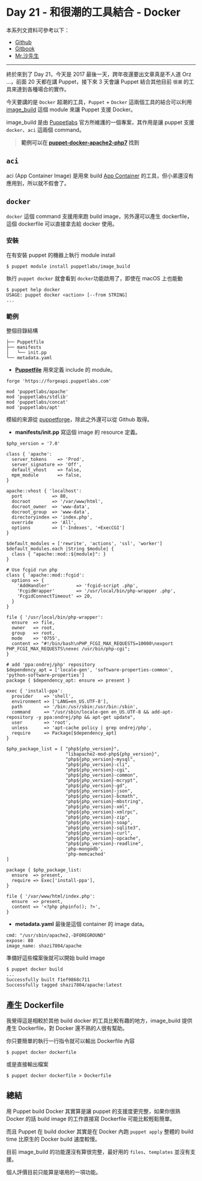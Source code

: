 # Day 21 - 和很潮的工具結合 - Docker

本系列文資料可參考以下：

- [Github](https://github.com/shazi7804/ops-puppet-30-days)
- [Gitbook](https://gitbook.com/book/shazi7804/puppet-manage-guide/details)
- [Mr.沙先生](https://shazi.info)

---

終於來到了 Day 21，今天是 2017 最後一天，跨年夜還要出文章真是不人道 Orz ...，前面 20 天都在講 Puppet，接下來 3 天會讓 Puppet 結合其他目前 `很潮` 的工具來達到各種場合的實作。

今天要講的是 `Docker` 超潮的工具，`Puppet` + `Docker` 這兩個工具的結合可以利用 [image_build][image_build] 這個 module 來讓 Puppet 支援 Docker。

image_build 是由 [Puppetlabs][puppetlabs] 官方所維護的一個專案，其作用是讓 puppet 支援 `docker`、`aci` 這兩個 command。

> **範例可以在 [puppet-docker-apache2-php7](https://github.com/shazi7804/puppet-docker-apache2-php7) 找到**

## `aci`

aci (App Container Image) 是用來 build [App Container][app-container] 的工具，但小弟還沒有應用到，所以就不假會了。 

## `docker`

`docker` 這個 command 支援用來跑 build image，另外還可以產生 dockerfile，這個 dockerfile 可以直接拿去給 docker 使用。

### 安裝

在有安裝 puppet 的機器上執行 module install

```
$ puppet module install puppetlabs/image_build
```

執行 `puppet docker` 就會看到 `docker`功能啟用了，即使在 macOS 上也能動

```
$ puppet help docker
USAGE: puppet docker <action> [--from STRING]
...
```

### 範例

整個目錄結構

```
├── Puppetfile
├── manifests
│   └── init.pp
└── metadata.yaml
```

- [**Puppetfile**][puppetfile] 用來定義 include 的 module。

```
forge 'https://forgeapi.puppetlabs.com'

mod 'puppetlabs/apache'
mod 'puppetlabs/stdlib'
mod 'puppetlabs/concat'
mod 'puppetlabs/apt'
```

模組的來源從 [puppetforge][puppetforge]，除此之外還可以從 Github 取得。

- **manifests/init.pp** 寫這個 image 的 resource 定義。

```
$php_version = '7.0'

class { 'apache':
  server_tokens    => 'Prod',
  server_signature => 'Off',
  default_vhost    => false,
  mpm_module       => false,
}

apache::vhost { 'localhost':
  port           => 80,
  docroot        => '/var/www/html',
  docroot_owner  => 'www-data',
  docroot_group  => 'www-data',
  directoryindex => 'index.php',
  override       => 'All',
  options        => ['-Indexes', '+ExecCGI']
}

$default_modules = ['rewrite', 'actions', 'ssl', 'worker']
$default_modules.each |String $module| {
  class { "apache::mod::${module}": }
}

# Use fcgid run php
class { 'apache::mod::fcgid':
  options => {
    'AddHandler'          => 'fcgid-script .php',
    'FcgidWrapper'        => '/usr/local/bin/php-wrapper .php',
    'FcgidConnectTimeout' => 20,
  }
}

file { '/usr/local/bin/php-wrapper':
  ensure  => file,
  owner   => root,
  group   => root,
  mode    => '0755',
  content => "#!/bin/bash\nPHP_FCGI_MAX_REQUESTS=10000\nexport PHP_FCGI_MAX_REQUESTS\nexec /usr/bin/php-cgi";
}

# add 'ppa:ondrej/php' repository
$dependency_apt = ['locale-gen', 'software-properties-common', 'python-software-properties']
package { $dependency_apt: ensure => present }

exec { 'install-ppa':
  provider    => 'shell',
  environment => ['LANG=en_US.UTF-8'],
  path        => '/bin:/usr/sbin:/usr/bin:/sbin',
  command     => "/usr/sbin/locale-gen en_US.UTF-8 && add-apt-repository -y ppa:ondrej/php && apt-get update",
  user        => 'root',
  unless      => 'apt-cache policy | grep ondrej/php',
  require     => Package[$dependency_apt]
}

$php_package_list = [ "php${php_version}",
                      "libapache2-mod-php${php_version}",
                      "php${php_version}-mysql",
                      "php${php_version}-cli",
                      "php${php_version}-cgi",
                      "php${php_version}-common",
                      "php${php_version}-mcrypt",
                      "php${php_version}-gd",
                      "php${php_version}-json",
                      "php${php_version}-bcmath",
                      "php${php_version}-mbstring",
                      "php${php_version}-xml",
                      "php${php_version}-xmlrpc",
                      "php${php_version}-zip",
                      "php${php_version}-soap",
                      "php${php_version}-sqlite3",
                      "php${php_version}-curl",
                      "php${php_version}-opcache",
                      "php${php_version}-readline",
                      'php-mongodb',
                      'php-memcached'
]

package { $php_package_list:
  ensure  => present,
  require => Exec['install-ppa'],
}

file { '/var/www/html/index.php':
  ensure  => present,
  content => '<?php phpinfo(); ?>',
}
```

- **metadata.yaml** 最後是這個 container 的 image data。

```
cmd: "/usr/sbin/apache2,-DFOREGROUND"
expose: 80
image_name: shazi7804/apache
```

準備好這些檔案後就可以開始 build image

```
$ puppet docker build
...
Successfully built f1ef9868c711
Successfully tagged shazi7804/apache:latest
```

## 產生 Dockerfile

我覺得這是相較於其他 build docker 的工具比較有趣的地方，image_build 提供產生 Dockerfile，對 Docker 還不熟的人很有幫助。

你只要簡單的執行一行指令就可以輸出 Dockerfile 內容

```
$ puppet docker dockerfile
```

或是直接輸出檔案

```
$ puppet docker dockerfile > Dockerfile
```

## 總結

用 Puppet build Docker 其實算是讓 puppet 的支援度更完整，如果你很熟 Docker 的話 build image 的工作直接寫 Dockerfile 可能比較輕鬆簡單。

而且 Puppet 在 build docker 其實是在 Docker 內跑 `puppet apply` 整體的 build time 比原生的 Docker build 速度較慢。

目前 image_build 的功能還沒有算很完整，最好用的 `files`、`templates` 並沒有支援。

個人評價目前只能算是堪用的一項功能。

[image_build]: https://github.com/puppetlabs/puppetlabs-image_build
[puppetlabs]: https://github.com/puppetlabs
[app-container]: https://github.com/appc/spec
[puppetfile]: https://puppet.com/docs/pe/2017.3/code_management/puppetfile.html
[puppetforge]: https://forge.puppet.com
